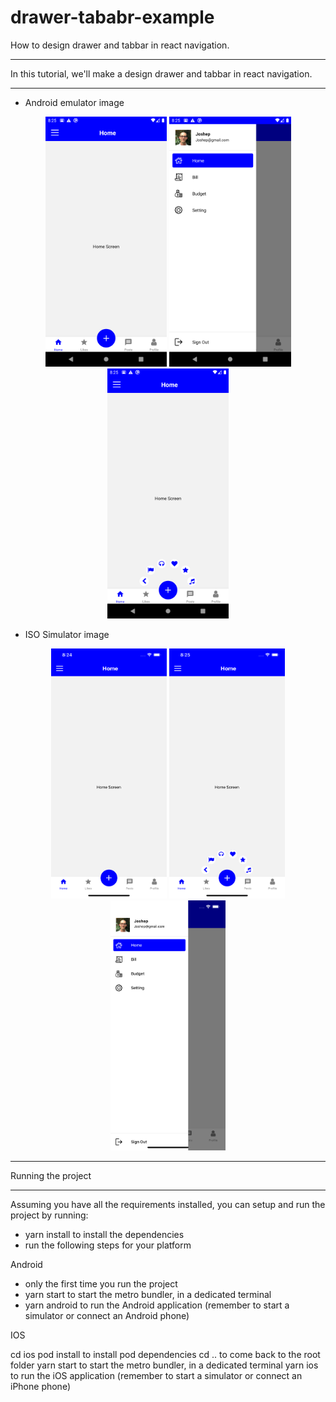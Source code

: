 # drawer-tababr-example
 
 How to design drawer and tabbar in react navigation.
 <hr />
 In this tutorial, we'll make a design drawer and tabbar in react navigation.
 <hr />
 
 * Android emulator image
 
 <div align="center">
    <img src="src/screenshot/Screenshot_1601736919.png" alt="Screenshot" height="400px width="300px"</img>
    <img src="src/screenshot/Screenshot_1601736923.png" alt="Screenshot" height="400px width="300px"</img>                                     
    <img src="src/screenshot/Screenshot_1601736925.png" alt="Screenshot" height="400px width="300px"</img>
</div>
 
 * ISO Simulator image
 
 <div align="center">
    <img src="src/screenshot/Simulator Screen Shot - iPhone 11 Pro Max - 2020-10-03 at 20.24.53.png" alt="Screenshot" height="400px width="300px"</img>
    <img src="src/screenshot/Simulator Screen Shot - iPhone 11 Pro Max - 2020-10-03 at 20.25.02.png" alt="Screenshot" height="400px width="300px"</img>                                     
    <img src="src/screenshot/Simulator Screen Shot - iPhone 11 Pro Max - 2020-10-03 at 20.25.10.png" alt="Screenshot" height="400px width="300px"</img>
</div>
      
<hr />                                                                                                
Running the project
<hr /> 
Assuming you have all the requirements installed, you can setup and run the project by running:

* yarn install to install the dependencies
* run the following steps for your platform

Android

 * only the first time you run the project
 * yarn start to start the metro bundler, in a dedicated terminal
 * yarn android to run the Android application (remember to start a simulator or connect an Android phone)
 
IOS

cd ios
pod install to install pod dependencies
cd .. to come back to the root folder
yarn start to start the metro bundler, in a dedicated terminal
yarn ios to run the iOS application (remember to start a simulator or connect an iPhone phone)

